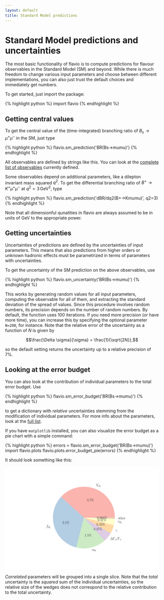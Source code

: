 ```yaml
---
layout: default
title: Standard Model predictions
---
```


# Standard Model predictions and uncertainties

The most basic functionality of flavio is to compute predictions for flavour
observables in the Standard Model (SM) and beyond. While there is much freedom
to change various input parameters and choose between different implementations,
you can also just trust the default choices and immediately get numbers.

To get started, just import the package:

{% highlight python %}
import flavio
{% endhighlight %}

## Getting central values

To get the central value of the (time-integrated) branching ratio of $B_s\to\mu^+\mu^-$ in the SM,
just type

{% highlight python %}
flavio.sm_prediction('BR(Bs->mumu)')
{% endhighlight %}

All observables are defined by strings like this. You can look at the
[complete list of observables](observables.html) currently defined.

Some observables depend on additional parameters, like a dilepton invariant
mass squared $q^2$. To get the differential branching ratio of $B^+\to K^+\mu^+\mu^-$
at $q^2=3\,\text{GeV}^2$, type

{% highlight python %}
flavio.sm_prediction('dBR/dq2(B+->Kmumu)', q2=3)
{% endhighlight %}

Note that all dimensionful qunatities in flavio are always assumed to be in units
of GeV to the appropriate power.

## Getting uncertainties

Uncertainties of predictions are defined by the uncertainties of input parameters.
This means that also predictions from higher orders or unknown hadronic effects
must be parametrized in terms of parameters with uncertainties.

To get the uncertainty of the SM prediction on the above observables, use

{% highlight python %}
flavio.sm_uncertainty('BR(Bs->mumu)')
{% endhighlight %}

This works by generating random values for all input parameters, computing the
observable for all of them, and extracting the standard deviation of the spread
of values. Since this procedure involves random numbers, its precision depends
on the number of random numbers. By default, the function uses 100 iterations.
If you need more precision (or have more time), you can increase this by
specifying the optional parameter `N=200`, for instance. Note that the relative
error of the uncertainty as a function of $N$ is given by

$$\frac{\Delta \sigma}{\sigma} = \frac{1}{\sqrt{2N}},$$

so the default setting returns the uncertainty up to a relative precision of
7%.

## Looking at the error budget

You can also look at the contribution of individual parameters to the total
error budget. Use

{% highlight python %}
flavio.sm_error_budget('BR(Bs->mumu)')
{% endhighlight %}

to get a dictionary with *relative* uncertainties stemming from the modification
of individual parameters. For more info about the parameters, look at the
[full list](parameters.html).

If you have `matplotlib` installed, you can also visualize the error budget
as a pie chart with a simple command:

{% highlight python %}
errors = flavio.sm_error_budget('BR(Bs->mumu)')
import flavio.plots
flavio.plots.error_budget_pie(errors)
{% endhighlight %}

It should look something like this:

![](/images/pie.svg)

*Correlated* parameters will be grouped into a single slice.
Note that the *total* uncertainty is the *squared* sum of the
individual uncertainties, so the relative size of the wedges does not correspond
to the relative contribution to the total uncertainty.
